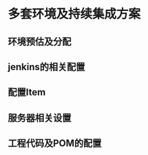# **多套环境及持续集成方案**

## **环境预估及分配**

## **jenkins的相关配置**

## **配置Item**

## **服务器相关设置**

## **工程代码及POM的配置**